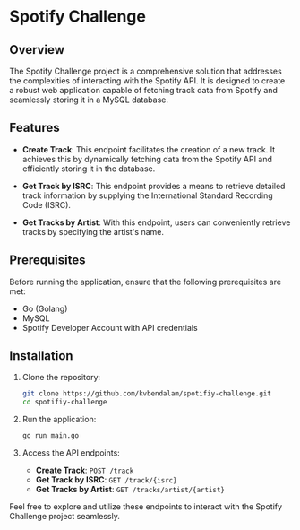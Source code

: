 # Spotify Challenge

## Overview

The Spotify Challenge project is a comprehensive solution that addresses the complexities of interacting with the Spotify API. It is designed to create a robust web application capable of fetching track data from Spotify and seamlessly storing it in a MySQL database.

## Features

- **Create Track**: This endpoint facilitates the creation of a new track. It achieves this by dynamically fetching data from the Spotify API and efficiently storing it in the database.

- **Get Track by ISRC**: This endpoint provides a means to retrieve detailed track information by supplying the International Standard Recording Code (ISRC).

- **Get Tracks by Artist**: With this endpoint, users can conveniently retrieve tracks by specifying the artist's name.

## Prerequisites

Before running the application, ensure that the following prerequisites are met:

- Go (Golang)
- MySQL
- Spotify Developer Account with API credentials

## Installation

1. Clone the repository:

   ```bash
   git clone https://github.com/kvbendalam/spotifiy-challenge.git
   cd spotifiy-challenge
   ```

2. Run the application:

   ```bash
   go run main.go
   ```

3. Access the API endpoints:

   - **Create Track**: `POST /track`
   - **Get Track by ISRC**: `GET /track/{isrc}`
   - **Get Tracks by Artist**: `GET /tracks/artist/{artist}`

Feel free to explore and utilize these endpoints to interact with the Spotify Challenge project seamlessly.
